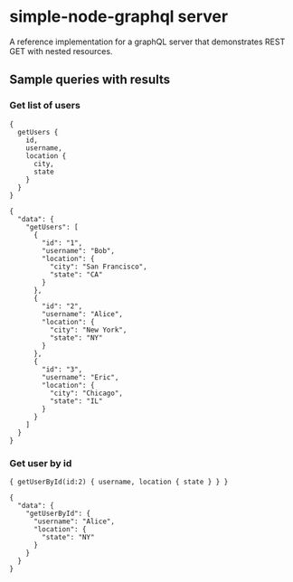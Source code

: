 # simple-node-graphql server

A reference implementation for a graphQL server that demonstrates REST GET with nested resources.

## Sample queries with results

### Get list of users

```
{
  getUsers {
    id,
    username,
    location {
      city,
      state
    }
  }
}
```

```
{
  "data": {
    "getUsers": [
      {
        "id": "1",
        "username": "Bob",
        "location": {
          "city": "San Francisco",
          "state": "CA"
        }
      },
      {
        "id": "2",
        "username": "Alice",
        "location": {
          "city": "New York",
          "state": "NY"
        }
      },
      {
        "id": "3",
        "username": "Eric",
        "location": {
          "city": "Chicago",
          "state": "IL"
        }
      }
    ]
  }
}
```

### Get user by id

```
{ getUserById(id:2) { username, location { state } } }
```

```
{
  "data": {
    "getUserById": {
      "username": "Alice",
      "location": {
        "state": "NY"
      }
    }
  }
}
```
